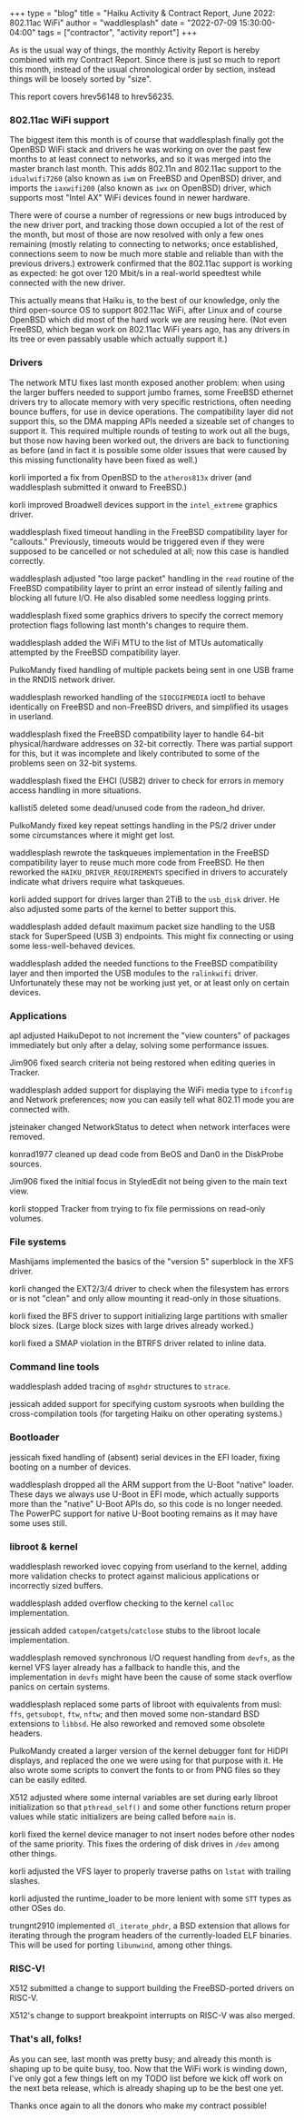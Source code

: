 +++
type = "blog"
title = "Haiku Activity & Contract Report, June 2022: 802.11ac WiFi"
author = "waddlesplash"
date = "2022-07-09 15:30:00-04:00"
tags = ["contractor", "activity report"]
+++

As is the usual way of things, the monthly Activity Report is hereby combined with my Contract Report. Since there is just so much to report this month, instead of the usual chronological order by section, instead things will be loosely sorted by "size".

This report covers hrev56148 to hrev56235.

<!--more-->

### 802.11ac WiFi support

The biggest item this month is of course that waddlesplash finally got the OpenBSD WiFi stack and drivers he was working on over the past few months to at least connect to networks, and so it was merged into the master branch last month. This adds 802.11n and 802.11ac support to the `idualwifi7260` (also known as `iwm` on FreeBSD and OpenBSD) driver, and imports the `iaxwifi200` (also known as `iwx` on OpenBSD) driver, which supports most "Intel AX" WiFi devices found in newer hardware.

There were of course a number of regressions or new bugs introduced by the new driver port, and tracking those down occupied a lot of the rest of the month, but most of those are now resolved with only a few ones remaining (mostly relating to connecting to networks; once established, connections seem to now be much more stable and reliable than with the previous drivers.) extrowerk confirmed that the 802.11ac support is working as expected: he got over 120 Mbit/s in a real-world speedtest while connected with the new driver.

This actually means that Haiku is, to the best of our knowledge, only the third open-source OS to support 802.11ac WiFi, after Linux and of course OpenBSD which did most of the hard work we are reusing here. (Not even FreeBSD, which began work on 802.11ac WiFi years ago, has any drivers in its tree or even passably usable which actually support it.)

### Drivers

The network MTU fixes last month exposed another problem: when using the larger buffers needed to support jumbo frames, some FreeBSD ethernet drivers try to allocate memory with very specific restrictions, often needing bounce buffers, for use in device operations. The compatibility layer did not support this, so the DMA mapping APIs needed a sizeable set of changes to support it. This required multiple rounds of testing to work out all the bugs, but those now having been worked out, the drivers are back to functioning as before (and in fact it is possible some older issues that were caused by this missing functionality have been fixed as well.)

korli imported a fix from OpenBSD to the `atheros813x` driver (and waddlesplash submitted it onward to FreeBSD.)

korli improved Broadwell devices support in the `intel_extreme` graphics driver.

waddlesplash fixed timeout handling in the FreeBSD compatibility layer for "callouts." Previously, timeouts would be triggered even if they were supposed to be cancelled or not scheduled at all; now this case is handled correctly.

waddlesplash adjusted "too large packet" handling in the `read` routine of the FreeBSD compatibility layer to print an error instead of silently failing and blocking all future I/O. He also disabled some needless logging prints.

waddlesplash fixed some graphics drivers to specify the correct memory protection flags following last month's changes to require them.

waddlesplash added the WiFi MTU to the list of MTUs automatically attempted by the FreeBSD compatibility layer.

PulkoMandy fixed handling of multiple packets being sent in one USB frame in the RNDIS network driver.

waddlesplash reworked handling of the `SIOCGIFMEDIA` ioctl to behave identically on FreeBSD and non-FreeBSD drivers, and simplified its usages in userland.

waddlesplash fixed the FreeBSD compatibility layer to handle 64-bit physical/hardware addresses on 32-bit correctly. There was partial support for this, but it was incomplete and likely contributed to some of the problems seen on 32-bit systems.

waddlesplash fixed the EHCI (USB2) driver to check for errors in memory access handling in more situations.

kallisti5 deleted some dead/unused code from the radeon_hd driver.

PulkoMandy fixed key repeat settings handling in the PS/2 driver under some circumstances where it might get lost.

waddlesplash rewrote the taskqueues implementation in the FreeBSD compatibility layer to reuse much more code from FreeBSD. He then reworked the `HAIKU_DRIVER_REQUIREMENTS` specified in drivers to accurately indicate what drivers require what taskqueues.

korli added support for drives larger than 2TiB to the `usb_disk` driver. He also adjusted some parts of the kernel to better support this.

waddlesplash added default maximum packet size handling to the USB stack for SuperSpeed (USB 3) endpoints. This might fix connecting or using some less-well-behaved devices.

waddlesplash added the needed functions to the FreeBSD compatibility layer and then imported the USB modules to the `ralinkwifi` driver. Unfortunately these may not be working just yet, or at least only on certain devices.

### Applications

apl adjusted HaikuDepot to not increment the "view counters" of packages immediately but only after a delay, solving some performance issues.

Jim906 fixed search criteria not being restored when editing queries in Tracker.

waddlesplash added support for displaying the WiFi media type to `ifconfig` and Network preferences; now you can easily tell what 802.11 mode you are connected with.

jsteinaker changed NetworkStatus to detect when network interfaces were removed.

konrad1977 cleaned up dead code from BeOS and Dan0 in the DiskProbe sources.

Jim906 fixed the initial focus in StyledEdit not being given to the main text view.

korli stopped Tracker from trying to fix file permissions on read-only volumes.

### File systems

Mashijams implemented the basics of the "version 5" superblock in the XFS driver.

korli changed the EXT2/3/4 driver to check when the filesystem has errors or is not "clean" and only allow mounting it read-only in those situations.

korli fixed the BFS driver to support initializing large partitions with smaller block sizes. (Large block sizes with large drives already worked.)

korli fixed a SMAP violation in the BTRFS driver related to inline data.

### Command line tools

waddlesplash added tracing of `msghdr` structures to `strace`.

jessicah added support for specifying custom sysroots when building the cross-compilation tools (for targeting Haiku on other operating systems.)

### Bootloader

jessicah fixed handling of (absent) serial devices in the EFI loader, fixing booting on a number of devices.

waddlesplash dropped all the ARM support from the U-Boot "native" loader. These days we always use U-Boot in EFI mode, which actually supports more than the "native" U-Boot APIs do, so this code is no longer needed. The PowerPC support for native U-Boot booting remains as it may have some uses still.

### libroot & kernel

waddlesplash reworked iovec copying from userland to the kernel, adding more validation checks to protect against malicious applications or incorrectly sized buffers.

waddlesplash added overflow checking to the kernel `calloc` implementation.

jessicah added `catopen`/`catgets`/`catclose` stubs to the libroot locale implementation.

waddlesplash removed synchronous I/O request handling from `devfs`, as the kernel VFS layer already has a fallback to handle this, and the implementation in `devfs` might have been the cause of some stack overflow panics on certain systems.

waddlesplash replaced some parts of libroot with equivalents from musl: `ffs`, `getsubopt`, `ftw`, `nftw`; and then moved some non-standard BSD extensions to `libbsd`. He also reworked and removed some obsolete headers.

PulkoMandy created a larger version of the kernel debugger font for HiDPI displays, and replaced the one we were using for that purpose with it. He also wrote some scripts to convert the fonts to or from PNG files so they can be easily edited.

X512 adjusted where some internal variables are set during early libroot initialization so that `pthread_self()` and some other functions return proper values while static initializers are being called before `main` is.

korli fixed the kernel device manager to not insert nodes before other nodes of the same priority. This fixes the ordering of disk drives in `/dev` among other things.

korli adjusted the VFS layer to properly traverse paths on `lstat` with trailing slashes.

korli adjusted the runtime_loader to be more lenient with some `STT` types as other OSes do.

trungnt2910 implemented `dl_iterate_phdr`, a BSD extension that allows for iterating through the program headers of the currently-loaded ELF binaries. This will be used for porting `libunwind`, among other things.

### RISC-V!

X512 submitted a change to support building the FreeBSD-ported drivers on RISC-V.

X512's change to support breakpoint interrupts on RISC-V was also merged.

### That's all, folks!

As you can see, last month was pretty busy; and already this month is shaping up to be quite busy, too. Now that the WiFi work is winding down, I've only got a few things left on my TODO list before we kick off work on the next beta release, which is already shaping up to be the best one yet.

Thanks once again to all the donors who make my contract possible!
